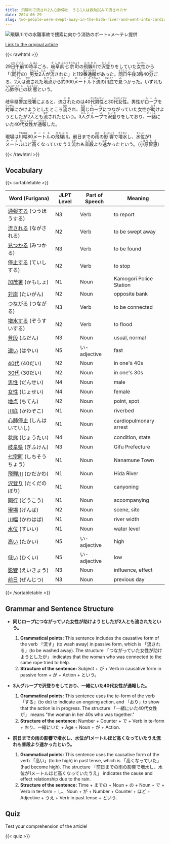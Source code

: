 ```yaml
---
title: 飛驒川で流され2人心肺停止　うち1人は救助試みて流されたか
date: 2024-06-29
slug: two-people-were-swept-away-in-the-hida-river-and-went-into-cardiac-arrest-with-one-of-them-being-swept-away-while-rescue-attempts-were-being-made
---
```


![飛驒川での水難事故で捜索に向かう消防のボート=メ～テレ提供](https://www.asahicom.jp/imgopt/img/e487851531/comm_L/AS20240629001932.jpg "飛驒川での水難事故で捜索に向かう消防のボート=メ～テレ提供")

[Link to the original article](https://asahi.com/articles/ASS6Y21B5S6YOIPE00SM.html?iref=pc_national_top__n)

{{< rawhtml >}}
<p>29<ruby>日<rt>にち</rt></ruby><ruby>午前<rt>ごぜん</rt></ruby>10<ruby>時<rt>じ</rt></ruby><ruby>半<rt>はん</rt></ruby>ごろ、<ruby>岐阜県<rt>ぎふけん</rt></ruby><ruby>七宗町<rt>しちそうちょう</rt></ruby>の<ruby>飛驒川<rt>ひだかわ</rt></ruby>で<ruby>沢登<rt>たくだ</rt></ruby>りをしていた<ruby>女性<rt>じょせい</rt></ruby>から「（<ruby>同行<rt>どうこう</rt></ruby>の）<ruby>男女<rt>だんじょ</rt></ruby>2<ruby>人<rt>にん</rt></ruby>が<ruby>流<rt>なが</rt></ruby>された」と119<ruby>番<rt>ばん</rt></ruby><ruby>通報<rt>つうほう</rt></ruby>があった。<ruby>同日<rt>どうじつ</rt></ruby><ruby>午後<rt>ごご</rt></ruby>3<ruby>時<rt>じ</rt></ruby>40<ruby>分<rt>ぷん</rt></ruby>ごろ、2<ruby>人<rt>にん</rt></ruby>は<ruby>流<rt>なが</rt></ruby>された<ruby>地点<rt>ちてん</rt></ruby>から<ruby>約<rt>やく</rt></ruby>300<ruby>メートル<rt>めーとる</rt></ruby><ruby>下流<rt>かりゅう</rt></ruby>の<ruby>川底<rt>かわぞこ</rt></ruby>で<ruby>見<rt>み</rt></ruby>つかった。いずれも<ruby>心肺停止<rt>しんはいていし</rt></ruby>の<ruby>状態<rt>じょうたい</rt></ruby>という。</p>

<p>岐阜県<ruby>警<rt>けい</rt></ruby>加茂<ruby>署<rt>しょ</rt></ruby>によると、流<ruby>され<rt>され</rt></ruby>たのは40<ruby>代<rt>だい</rt></ruby><ruby>男性<rt>だんせい</rt></ruby>と30<ruby>代<rt>だい</rt></ruby><ruby>女性<rt>じょせい</rt></ruby>。男性が<ruby>ロープ<rt>ろーぷ</rt></ruby>を<ruby>対岸<rt>たいがん</rt></ruby>にかけようとしたところ<ruby>流<rt>なが</rt></ruby>され、<ruby>同<rt>おな</rt></ruby>じ<ruby>ロープ<rt>ろーぷ</rt></ruby>につながっていた女性が<ruby>助<rt>たす</rt></ruby>けようとしたが2<ruby>人<rt>にん</rt></ruby>とも<ruby>流<rt>なが</rt></ruby>されたという。3<ruby>人<rt>にん</rt></ruby><ruby>グループ<rt>ぐるーぷ</rt></ruby>で<ruby>沢登<rt>たくだ</rt></ruby>りをしており、<ruby>一緒<rt>いっしょ</rt></ruby>にいた40<ruby>代<rt>だい</rt></ruby><ruby>女性<rt>じょせい</rt></ruby>が<ruby>通報<rt>つうほう</rt></ruby>した。</p>

<p>現場は<ruby>川幅<rt>かわはば</rt></ruby>80<ruby>メートル<rt>めーとる</rt></ruby>の<ruby>飛驒川<rt>ひだかわ</rt></ruby>。前日までの<ruby>雨<rt>あめ</rt></ruby>の<ruby>影響<rt>えいきょう</rt></ruby>で<ruby>増水<rt>ぞうすい</rt></ruby>し、<ruby>水位<rt>すいい</rt></ruby>が1<ruby>メートル<rt>めーとる</rt></ruby>ほど<ruby>高<rt>たか</rt></ruby>くなっていたうえ<ruby>流<rt>なが</rt></ruby>れも<ruby>普段<rt>ふだん</rt></ruby>より<ruby>速<rt>はや</rt></ruby>かったという。（<ruby>小原<rt>こはら</rt></ruby><ruby>智恵<rt>ちえ</rt></ruby>）</p>
{{< /rawhtml >}}

## Vocabulary


{{< sortabletable >}}

| Word (Furigana) | JLPT Level | Part of Speech | Meaning |
|-----------------|------------|---------------|---------|
|[通報する](https://jisho.org/search/%E9%80%9A%E5%A0%B1%E3%81%99%E3%82%8B) (つうほうする)| N3 | Verb | to report |
|[流される](https://jisho.org/search/%E6%B5%81%E3%81%95%E3%82%8C%E3%82%8B) (ながされる)| N2 | Verb | to be swept away |
|[見つかる](https://jisho.org/search/%E8%A6%8B%E3%81%A4%E3%81%8B%E3%82%8B) (みつかる)| N3 | Verb | to be found |
|[停止する](https://jisho.org/search/%E5%81%9C%E6%AD%A2%E3%81%99%E3%82%8B) (ていしする)| N2 | Verb | to stop |
|[加茂署](https://jisho.org/search/%E5%8A%A0%E8%8C%82%E7%BD%B2) (かもしょ)| N1 | Noun | Kamogori Police Station |
|[対岸](https://jisho.org/search/%E5%AF%BE%E5%B2%B8) (たいがん)| N2 | Noun | opposite bank |
|[つながる](https://jisho.org/search/%E3%81%A4%E3%81%AA%E3%81%8C%E3%82%8B) (つながる)| N3 | Verb | to be connected |
|[増水する](https://jisho.org/search/%E5%A2%97%E6%B0%B4%E3%81%99%E3%82%8B) (ぞうすいする)| N2 | Verb | to flood |
|[普段](https://jisho.org/search/%E6%99%AE%E6%AE%B5) (ふだん)| N3 | Noun | usual, normal |
|[速い](https://jisho.org/search/%E9%80%9F%E3%81%84) (はやい)| N5 | い-adjective | fast |
|[40代](https://jisho.org/search/40%E4%BB%A3) (40だい)| N2 | Noun | in one's 40s |
|[30代](https://jisho.org/search/30%E4%BB%A3) (30だい)| N2 | Noun | in one's 30s |
|[男性](https://jisho.org/search/%E7%94%B7%E6%80%A7) (だんせい)| N4 | Noun | male |
|[女性](https://jisho.org/search/%E5%A5%B3%E6%80%A7) (じょせい)| N4 | Noun | female |
|[地点](https://jisho.org/search/%E5%9C%B0%E7%82%B9) (ちてん)| N2 | Noun | point, spot |
|[川底](https://jisho.org/search/%E5%B7%9D%E5%BA%95) (かわぞこ)| N1 | Noun | riverbed |
|[心肺停止](https://jisho.org/search/%E5%BF%83%E8%82%BA%E5%81%9C%E6%AD%A2) (しんはいていし)| N1 | Noun | cardiopulmonary arrest |
|[状態](https://jisho.org/search/%E7%8A%B6%E6%85%8B) (じょうたい)| N4 | Noun | condition, state |
|[岐阜県](https://jisho.org/search/%E5%B2%90%E9%98%9C%E7%9C%8C) (ぎふけん)| N3 | Noun | Gifu Prefecture |
|[七宗町](https://jisho.org/search/%E4%B8%83%E5%AE%97%E7%94%BA) (しちそうちょう)| N1 | Noun | Nanamune Town |
|[飛驒川](https://jisho.org/search/%E9%A3%9B%E9%A9%92%E5%B7%9D) (ひだかわ)| N1 | Noun | Hida River |
|[沢登り](https://jisho.org/search/%E6%B2%A2%E7%99%BB%E3%82%8A) (たくだのぼり)| N1 | Noun | canyoning |
|[同行](https://jisho.org/search/%E5%90%8C%E8%A1%8C) (どうこう)| N1 | Noun | accompanying |
|[現場](https://jisho.org/search/%E7%8F%BE%E5%A0%B4) (げんば)| N2 | Noun | scene, site |
|[川幅](https://jisho.org/search/%E5%B7%9D%E5%B9%85) (かわはば)| N1 | Noun | river width |
|[水位](https://jisho.org/search/%E6%B0%B4%E4%BD%8D) (すいい)| N1 | Noun | water level |
|[高い](https://jisho.org/search/%E9%AB%98%E3%81%84) (たかい)| N5 | い-adjective | high |
|[低い](https://jisho.org/search/%E4%BD%8E%E3%81%84) (ひくい)| N5 | い-adjective | low |
|[影響](https://jisho.org/search/%E5%BD%B1%E9%9F%BF) (えいきょう)| N3 | Noun | influence, effect |
|[前日](https://jisho.org/search/%E5%89%8D%E6%97%A5) (ぜんじつ)| N3 | Noun | previous day |

{{< /sortabletable >}}


## Grammar and Sentence Structure

- **同じロープにつながっていた女性が助けようとしたが2人とも流されたという。**
    1. **Grammatical points:** This sentence includes the causative form of the verb 「流す」(to wash away) in passive form, which is 「流される」(to be washed away). The structure 「つながっていた女性が助けようとしたが」 indicates that the woman who was connected to the same rope tried to help.
    2. **Structure of the sentence:** Subject + が + Verb in causative form in passive form + が + Action + という。

- **3人グループで沢登りをしており、一緒にいた40代女性が通報した。**
    1. **Grammatical points:** This sentence uses the te-form of the verb 「する」(to do) to indicate an ongoing action, and 「おり」to show that the action is in progress. The structure 「一緒にいた40代女性が」 means "the woman in her 40s who was together."
    2. **Structure of the sentence:** Number + Counter + で + Verb in te-form + おり、一緒にいた + Age + Noun + が + Action.

- **前日までの雨の影響で増水し、水位が1メートルほど高くなっていたうえ流れも普段より速かったという。**
    1. **Grammatical points:** This sentence uses the causative form of the verb 「高い」(to be high) in past tense, which is 「高くなっていた」(had become high). The structure 「前日までの雨の影響で増水し、水位が1メートルほど高くなっていたうえ」 indicates the cause and effect relationship due to the rain.
    2. **Structure of the sentence:** Time + までの + Noun + の + Noun + で + Verb in te-form + し、Noun + が + Number + Counter + ほど + Adjective + うえ + Verb in past tense + という.

## Quiz

Test your comprehension of the article!

{{< quiz >}}